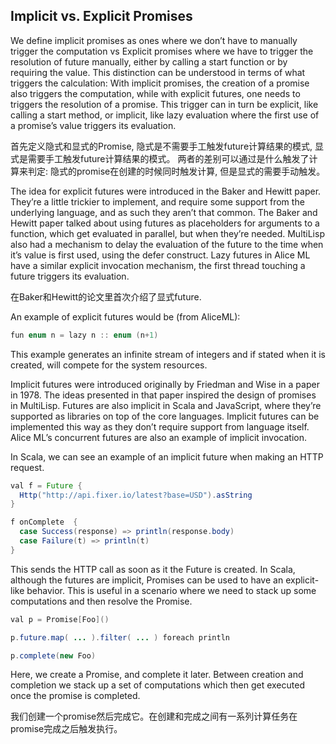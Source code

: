 ## Implicit vs. Explicit Promises


We define implicit promises as ones where we don’t have to manually trigger the computation vs Explicit promises where we have to trigger the resolution of future manually, either by calling a start function or by requiring the value. This distinction can be understood in terms of what triggers the calculation: With implicit promises, the creation of a promise also triggers the computation, while with explicit futures, one needs to triggers the resolution of a promise. This trigger can in turn be explicit, like calling a start method, or implicit, like lazy evaluation where the first use of a promise’s value triggers its evaluation.

首先定义隐式和显式的Promise, 隐式是不需要手工触发future计算结果的模式, 显式是需要手工触发future计算结果的模式。
两者的差别可以通过是什么触发了计算来判定: 隐式的promise在创建的时候同时触发计算, 但是显式的需要手动触发。


The idea for explicit futures were introduced in the Baker and Hewitt paper. They’re a little trickier to implement, and require some support from the underlying language, and as such they aren’t that common. The Baker and Hewitt paper talked about using futures as placeholders for arguments to a function, which get evaluated in parallel, but when they’re needed. MultiLisp also had a mechanism to delay the evaluation of the future to the time when it’s value is first used, using the defer construct. Lazy futures in Alice ML have a similar explicit invocation mechanism, the first thread touching a future triggers its evaluation.

在Baker和Hewitt的论文里首次介绍了显式future. 


An example of explicit futures would be (from AliceML):

```java
fun enum n = lazy n :: enum (n+1)
```

This example generates an infinite stream of integers and if stated when it is created, will compete for the system resources.

Implicit futures were introduced originally by Friedman and Wise in a paper in 1978. The ideas presented in that paper inspired the design of promises in MultiLisp. Futures are also implicit in Scala and JavaScript, where they’re supported as libraries on top of the core languages. Implicit futures can be implemented this way as they don’t require support from language itself. Alice ML’s concurrent futures are also an example of implicit invocation.

In Scala, we can see an example of an implicit future when making an HTTP request.

```java
val f = Future {
  Http("http://api.fixer.io/latest?base=USD").asString
}

f onComplete  {
  case Success(response) => println(response.body)
  case Failure(t) => println(t)
}
```

This sends the HTTP call as soon as it the Future is created. In Scala, although the futures are implicit, Promises can be used to have an explicit-like behavior. This is useful in a scenario where we need to stack up some computations and then resolve the Promise.



```java
val p = Promise[Foo]()

p.future.map( ... ).filter( ... ) foreach println

p.complete(new Foo)
```

Here, we create a Promise, and complete it later. Between creation and completion we stack up a set of computations which then get executed once the promise is completed.

我们创建一个promise然后完成它。在创建和完成之间有一系列计算任务在promise完成之后触发执行。


